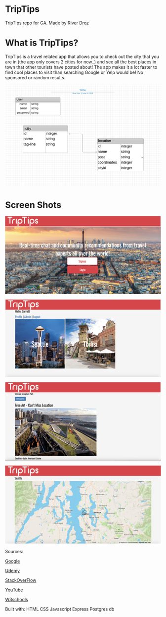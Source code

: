 # TripTips
TripTips repo for GA. 
Made by River Droz

# What is TripTips?
TripTips is a travel related app that allows you to check out the city that you are in (the app only covers 2 cities for now..) and see all the best places in town that other tourists have posted about! The app makes it a lot faster to find cool places to visit than searching Google or Yelp would be! No sponsored or random results.

![alt Text](public/img/triptipsdiagram.png)

# Screen Shots

![alt Text](public/img/home.png)

![alt Text](public/img/city.png)

![alt Text](public/img/location.png)

![alt Text](public/img/map.png)




Sources: 

[Google](https://www.google.com)

[Udemy](www.Udemy.com)

[StackOverFlow](www.stackoverflow.com)

[YouTube](www.youtube.com)

[W3schools](www.w3schools.com)

Built with: 
HTML
CSS
Javascript
Express
Postgres db